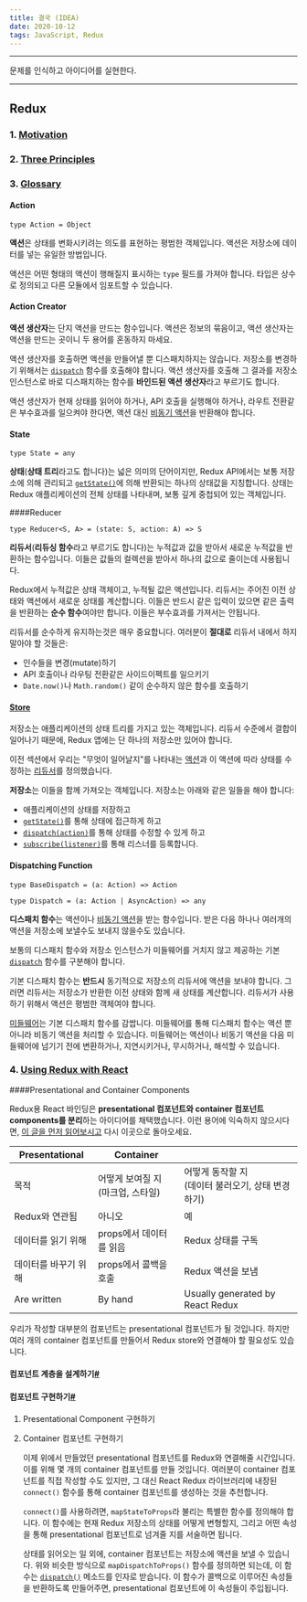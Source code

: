 ```yaml
---
title: 결국 (IDEA)
date: 2020-10-12
tags: JavaScript, Redux
---
```


---

문제를 인식하고 아이디어를 실현한다.

---

## Redux

### 1. [Motivation](https://ko.redux.js.org/understanding/thinking-in-redux/motivation)

### 2. [Three Principles](https://ko.redux.js.org/understanding/thinking-in-redux/three-principles/)

### 3. [Glossary](https://ko.redux.js.org/understanding/thinking-in-redux/glossary/)

#### Action

`type Action = Object`

**액션**은 상태를 변화시키려는 의도를 표현하는 평범한 객체입니다. 액션은 저장소에 데이터를 넣는 유일한 방법입니다.

액션은 어떤 형태의 액션이 행해질지 표시하는 `type` 필드를 가져야 합니다. 타입은 상수로 정의되고 다른 모듈에서 임포트할 수 있습니다.

#### Action Creator

**액션 생산자**는 단지 액션을 만드는 함수입니다. 액션은 정보의 묶음이고, 액션 생산자는 액션을 만드는 곳이니 두 용어를 혼동하지 마세요.

액션 생산자를 호출하면 액션을 만들어낼 뿐 디스패치하지는 않습니다. 저장소를 변경하기 위해서는 [`dispatch`](https://ko.redux.js.org/api/store#dispatch) 함수를 호출해야 합니다. 액션 생산자를 호출해 그 결과를 저장소 인스턴스로 바로 디스패치하는 함수를 **바인드된 액션 생산자**라고 부르기도 합니다.

액션 생산자가 현재 상태를 읽어야 하거나, API 호출을 실행해야 하거나, 라우트 전환같은 부수효과를 일으켜야 한다면, 액션 대신 [비동기 액션](https://ko.redux.js.org/understanding/thinking-in-redux/glossary/#비동기-액션)을 반환해야 합니다.

#### State

`type State = any`

**상태**(**상태 트리**라고도 합니다)는 넓은 의미의 단어이지만, Redux API에서는 보통 저장소에 의해 관리되고 [`getState()`](https://ko.redux.js.org/api/store#getState)에 의해 반환되는 하나의 상태값을 지칭합니다. 상태는 Redux 애플리케이션의 전체 상태를 나타내며, 보통 깊게 중첩되어 있는 객체입니다.

####Reducer

`type Reducer<S, A> = (state: S, action: A) => S`

**리듀서**(**리듀싱 함수**라고 부르기도 합니다)는 누적값과 값을 받아서 새로운 누적값을 반환하는 함수입니다. 이들은 값들의 컬렉션을 받아서 하나의 값으로 줄이는데 사용됩니다.

Redux에서 누적값은 상태 객체이고, 누적될 값은 액션입니다. 리듀서는 주어진 이전 상태와 액션에서 새로운 상태를 계산합니다. 이들은 반드시 같은 입력이 있으면 같은 출력을 반환하는 **순수 함수**여야만 합니다. 이들은 부수효과를 가져서는 안됩니다.

리듀서를 순수하게 유지하는것은 매우 중요합니다. 여러분이 **절대로** 리듀서 내에서 하지 말아야 할 것들은:

- 인수들을 변경(mutate)하기
- API 호출이나 라우팅 전환같은 사이드이펙트를 일으키기
- `Date.now()`나 `Math.random()` 같이 순수하지 않은 함수를 호출하기

#### [Store](https://ko.redux.js.org/basics/store)

저장소는 애플리케이션의 상태 트리를 가지고 있는 객체입니다. 리듀서 수준에서 결합이 일어나기 때문에, Redux 앱에는 단 하나의 저장소만 있어야 합니다.

이전 섹션에서 우리는 "무엇이 일어날지"를 나타내는 [액션](https://ko.redux.js.org/basics/actions)과 이 액션에 따라 상태를 수정하는 [리듀서](https://ko.redux.js.org/basics/reducers)를 정의했습니다.

**저장소**는 이들을 함께 가져오는 객체입니다. 저장소는 아래와 같은 일들을 해야 합니다:

- 애플리케이션의 상태를 저장하고
- [`getState()`](https://ko.redux.js.org/api/store#getState)를 통해 상태에 접근하게 하고
- [`dispatch(action)`](https://ko.redux.js.org/api/store#dispatch)를 통해 상태를 수정할 수 있게 하고
- [`subscribe(listener)`](https://ko.redux.js.org/api/store#subscribe)를 통해 리스너를 등록합니다.

#### Dispatching Function

`type BaseDispatch = (a: Action) => Action`

`type Dispatch = (a: Action | AsyncAction) => any`

**디스패치 함수**는 액션이나 [비동기 액션](https://ko.redux.js.org/understanding/thinking-in-redux/glossary/#비동기-액션)을 받는 함수입니다. 받은 다음 하나나 여러개의 액션을 저장소에 보낼수도 보내지 않을수도 있습니다.

보통의 디스패치 함수와 저장소 인스턴스가 미들웨어를 거치지 않고 제공하는 기본 [`dispatch`](https://ko.redux.js.org/api/store#dispatchaction) 함수를 구분해야 합니다.

기본 디스패치 함수는 **반드시** 동기적으로 저장소의 리듀서에 액션을 보내야 합니다. 그러면 리듀서는 저장소가 반환한 이전 상태와 함께 새 상태를 계산합니다. 리듀서가 사용하기 위해서 액션은 평범한 객체여야 합니다.

[미들웨어](https://ko.redux.js.org/understanding/thinking-in-redux/glossary/#미들웨어)는 기본 디스패치 함수를 감쌉니다. 미들웨어를 통해 디스패치 함수는 액션 뿐 아니라 비동기 액션을 처리할 수 있습니다. 미들웨어는 액션이나 비동기 액션을 다음 미들웨어에 넘기기 전에 변환하거나, 지연시키거나, 무시하거나, 해석할 수 있습니다.

### 4. [Using Redux with React](https://ko.redux.js.org/basics/usage-with-react/)

####Presentational and Container Components

Redux용 React 바인딩은 **presentational 컴포넌트와 container 컴포넌트 components를 분리**하는 아이디어를 채택했습니다. 이런 용어에 익숙하지 않으시다면, [이 글을 먼저 읽어보시고](https://medium.com/@dan_abramov/smart-and-dumb-components-7ca2f9a7c7d0) 다시 이곳으로 돌아오세요.

| Presentational       | Container                               |                                                         |
| -------------------- | --------------------------------------- | ------------------------------------------------------- |
| 목적                 | 어떻게 보여질 지 <br />(마크업, 스타일) | 어떻게 동작할 지 <br />(데이터 불러오기, 상태 변경하기) |
| Redux와 연관됨       | 아니오                                  | 예                                                      |
| 데이터를 읽기 위해   | props에서 데이터를 읽음                 | Redux 상태를 구독                                       |
| 데이터를 바꾸기 위해 | props에서 콜백을 호출                   | Redux 액션을 보냄                                       |
| Are written          | By hand                                 | Usually generated by React Redux                        |

우리가 작성할 대부분의 컴포넌트는 presentational 컴포넌트가 될 것입니다. 하지만 여러 개의 container 컴포넌트를 만들어서 Redux store와 연결해야 할 필요성도 있습니다.

#### 컴포넌트 계층을 설계하기[#](https://ko.redux.js.org/basics/usage-with-react/#컴포넌트-계층을-설계하기)

#### 컴포넌트 구현하기[#](https://ko.redux.js.org/basics/usage-with-react/#컴포넌트-구현하기)

1. Presentational Component 구현하기

2. Container 컴포넌트 구현하기

   이제 위에서 만들었던 presentational 컴포넌트를 Redux와 연결해줄 시간입니다. 이를 위해 몇 개의 container 컴포넌트를 만들 것입니다. 여러분이 container 컴포넌트를 직접 작성할 수도 있지만, 그 대신 React Redux 라이브러리에 내장된 `connect()` 함수를 통해 container 컴포넌트를 생성하는 것을 추천합니다.

   `connect()`를 사용하려면, `mapStateToProps`라 불리는 특별한 함수를 정의해야 합니다. 이 함수에는 현재 Redux 저장소의 상태를 어떻게 변형할지, 그리고 어떤 속성을 통해 presentational 컴포넌트로 넘겨줄 지를 서술하면 됩니다.

   상태를 읽어오는 일 외에, container 컴포넌트는 저장소에 액션을 보낼 수 있습니다. 위와 비슷한 방식으로 `mapDispatchToProps()` 함수를 정의하면 되는데, 이 함수는 [`dispatch()`](https://ko.redux.js.org/api/store#dispatch) 메소드를 인자로 받습니다. 이 함수가 콜백으로 이루어진 속성들을 반환하도록 만들어주면, presentational 컴포넌트에 이 속성들이 주입됩니다.
